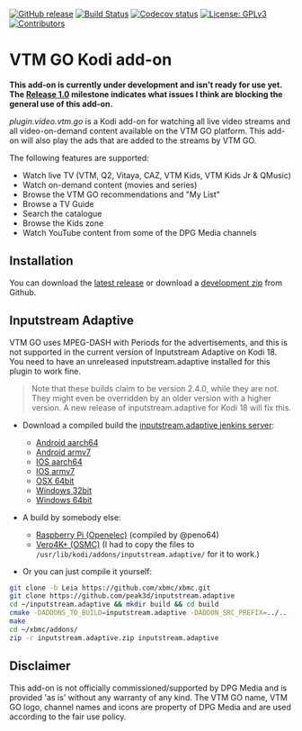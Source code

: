 [![GitHub release](https://img.shields.io/github/release/michaelarnauts/plugin.video.vtm.go.svg)](https://github.com/michaelarnauts/plugin.video.vtm.go/releases)
[![Build Status](https://travis-ci.com/michaelarnauts/plugin.video.vtm.go.svg?branch=master)](https://travis-ci.com/michaelarnauts/plugin.video.vtm.go)
[![Codecov status](https://img.shields.io/codecov/c/github/michaelarnauts/plugin.video.vtm.go/master)](https://codecov.io/gh/michaelarnauts/plugin.video.vtm.go/branch/master)
[![License: GPLv3](https://img.shields.io/badge/License-GPLv3-yellow.svg)](https://opensource.org/licenses/GPL-3.0)
[![Contributors](https://img.shields.io/github/contributors/michaelarnauts/plugin.video.vtm.go.svg)](https://github.com/michaelarnauts/plugin.video.vtm.go/graphs/contributors)

# VTM GO Kodi add-on

**This add-on is currently under development and isn't ready for use yet. The [Release 1.0](https://github.com/michaelarnauts/plugin.video.vtm.go/issues?q=is%3Aopen+is%3Aissue+milestone%3A%22Release+1.0%22) milestone indicates what issues I think are blocking the general use of this add-on.**

*plugin.video.vtm.go* is a Kodi add-on for watching all live video streams and all video-on-demand content available on the VTM GO platform. 
This add-on will also play the ads that are added to the streams by VTM GO.

The following features are supported:
* Watch live TV (VTM, Q2, Vitaya, CAZ, VTM Kids, VTM Kids Jr & QMusic)
* Watch on-demand content (movies and series)
* Browse the VTM GO recommendations and "My List"
* Browse a TV Guide
* Search the catalogue
* Browse the Kids zone
* Watch YouTube content from some of the DPG Media channels

## Installation

You can download the [latest release](https://github.com/michaelarnauts/plugin.video.vtm.go/releases) or download a [development zip](https://github.com/michaelarnauts/plugin.video.vtm.go/archive/master.zip) from Github.

## Inputstream Adaptive

VTM GO uses MPEG-DASH with Periods for the advertisements, and this is not supported in the current version of Inputstream Adaptive on Kodi 18. You need to have an unreleased inputstream.adaptive installed for this plugin to work fine. 

> Note that these builds claim to be version 2.4.0, while they are not. They might even be overridden by an older version with a higher version. A new release of inputstream.adaptive for Kodi 18 will fix this.

* Download a compiled build the [inputstream.adaptive jenkins server](https://jenkins.kodi.tv/blue/organizations/jenkins/peak3d%2Finputstream.adaptive/activity?branch=master):
  * [Android aarch64](https://jenkins.kodi.tv/job/peak3d/job/inputstream.adaptive/job/master/120/artifact/cmake/addons/build/zips/inputstream.adaptive+android-aarch64/inputstream.adaptive-2.4.0.zip)
  * [Android armv7](https://jenkins.kodi.tv/job/peak3d/job/inputstream.adaptive/job/master/120/artifact/cmake/addons/build/zips/inputstream.adaptive+android-armv7/inputstream.adaptive-2.4.0.zip)
  * [IOS aarch64](https://jenkins.kodi.tv/job/peak3d/job/inputstream.adaptive/job/master/120/artifact/cmake/addons/build/zips/inputstream.adaptive+ios-aarch64/inputstream.adaptive-2.4.0.zip)
  * [IOS armv7](https://jenkins.kodi.tv/job/peak3d/job/inputstream.adaptive/job/master/120/artifact/cmake/addons/build/zips/inputstream.adaptive+ios-armv7/inputstream.adaptive-2.4.0.zip)
  * [OSX 64bit](https://jenkins.kodi.tv/job/peak3d/job/inputstream.adaptive/job/master/120/artifact/cmake/addons/build/zips/inputstream.adaptive+osx-x86_64/inputstream.adaptive-2.4.0.zip)
  * [Windows 32bit](https://jenkins.kodi.tv/job/peak3d/job/inputstream.adaptive/job/master/120/artifact/cmake/addons/build/zips/inputstream.adaptive+windows-i686/inputstream.adaptive-2.4.0.zip)
  * [Windows 64bit](https://jenkins.kodi.tv/job/peak3d/job/inputstream.adaptive/job/master/120/artifact/cmake/addons/build/zips/inputstream.adaptive+windows-x86_64/inputstream.adaptive-2.4.0.zip)

* A build by somebody else:
  * [Raspberry Pi (Openelec)](http://users.telenet.be/peno/kodi/addons/inputstream.adaptive/inputstream.adaptive.zip) (compiled by @peno64)
  * [Vero4K+ (OSMC)](https://github.com/michaelarnauts/plugin.video.vtm.go/files/3720563/inputstream.adaptive.zip) (I had to copy the files to `/usr/lib/kodi/addons/inputstream.adaptive/` for it to work.)

* Or you can just compile it yourself:
```bash
git clone -b Leia https://github.com/xbmc/xbmc.git
git clone https://github.com/peak3d/inputstream.adaptive
cd ~/inputstream.adaptive && mkdir build && cd build
cmake -DADDONS_TO_BUILD=inputstream.adaptive -DADDON_SRC_PREFIX=../.. -DCMAKE_BUILD_TYPE=Release -DCMAKE_INSTALL_PREFIX=../../xbmc/addons -DPACKAGE_ZIP=1 ../../xbmc/cmake/addons
make
cd ~/xbmc/addons/
zip -r inputstream.adaptive.zip inputstream.adaptive
```

## Disclaimer

This add-on is not officially commissioned/supported by DPG Media and is provided 'as is' without any warranty of any kind.
The VTM GO name, VTM GO logo, channel names and icons are property of DPG Media and are used according to the fair use policy. 
